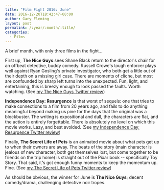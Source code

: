 ```yaml
---
title: "Film Fight 2016: June"
date: 2016-12-20T18:42:47+00:00
author: Gary Fleming
layout: post
permalink: /:year/:month/:title/
categories:
  - Films
---
```


A brief month, with only three films in the fight...

First up, **The Nice Guys** sees Shane Black return to the director's chair for an offbeat detective, buddy comedy. Russell Crowe's tough enforcer plays well against Ryan Gosling's private investigator, who both get a little out of their depth on a missing girl case. There are moments of cliche, but most are confounded by sharp left turns into the unexpected. Fun, light, and entertaining, this is breezy enough to look passed the faults. Worth watching. (See [my The Nice Guys Twitter review](https://twitter.com/garyfleming/status/745025606954389504))

**Independence Day: Resurgence** is that worst of sequels: one that tries to make connections to a film from 20 years ago, and fails to do anything meaningful beyond making us pine for the days that the original was a blockbuster. The writing is expositional and dull, the characters are flat, and the action is entirely forgettable. There is absolutely no level on which this movie works. Lazy, and best avoided. (See [my Independence Day: Resurgence Twitter review](https://twitter.com/garyfleming/status/747017466618974208))

Finally, **The Secret Life of Pets** is an animated movie about what pets get up to when their owners are away. The beats of the story (main character is jealous of new character, both get themselves lost, but come together to be friends on the trip home) is straight out of the Pixar book -- specifically Toy Story. That said, it's got enough funny moments to keep the momentum up. Fine. (See [my The Secret Life of Pets Twitter review](https://twitter.com/garyfleming/status/747479688545767424))

As should be obvious, the winner for June is **The Nice Guys**; decent comedy/drama, challenging detective noir tropes.
